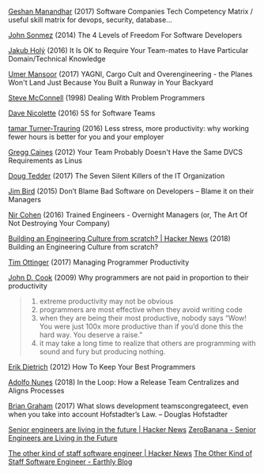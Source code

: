 
[Geshan Manandhar](https://geshan.com.np/blog/2017/06/software-companies-tech-competency-matrix/)
(2017) Software Companies Tech Competency Matrix / useful skill matrix for devops, security, database...

[John Sonmez](https://dzone.com/articles/4-levels-freedom-software)
(2014) The 4 Levels of Freedom For Software Developers

[Jakub Holý](https://theholyjava.wordpress.com/2016/03/06/it-is-ok-to-requie-your-team-mates-to-have-particular-domaintechnical-knowledge/)
(2016) It Is OK to Require Your Team-mates to Have Particular Domain/Technical Knowledge

[Umer Mansoor](https://codeahoy.com/2017/08/19/yagni-cargo-cult-and-overengineering-the-planes-wont-land-just-because-you-built-a-runway-in-your-backyard/)
(2017) YAGNI, Cargo Cult and Overengineering - the Planes Won't Land Just Because You Built a Runway in Your Backyard

[Steve McConnell](http://stevemcconnell.com/articles/dealing-with-problem-programmers/)
(1998) Dealing With Problem Programmers

[Dave Nicolette](https://www.leadingagile.com/2016/09/5s-for-software-teams/)
(2016) 5S for Software Teams

[tamar Turner-Trauring](https://codewithoutrules.com/2016/08/18/productive-programmer/)
(2016) Less stress, more productivity: why working fewer hours is better for you and your employer

[Gregg Caines](http://caines.ca/blog/2012/01/03/your-team-probably-doesnt-have-the-same-dvcs-requirements-as-linus/)
(2012) Your Team Probably Doesn't Have the Same DVCS Requirements as Linus

[Doug Tedder](https://www.dougtedder.com/2017/11/03/the-seven-silent-killers-of-the-it-organization/)
(2017) The Seven Silent Killers of the IT Organization

[Jim Bird](http://swreflections.blogspot.be/2015/07/dont-blame-bad-software-on-developers.html)
(2015) Don’t Blame Bad Software on Developers – Blame it on their Managers

[Nir Cohen](https://sysadvent.blogspot.be/2016/12/day-16-trained-engineers-overnight.html)
(2016) Trained Engineers - Overnight Managers (or, The Art Of Not Destroying Your Company)

[Building an Engineering Culture from scratch? | Hacker News](https://news.ycombinator.com/item?id=16227268)
(2018) Building an Engineering Culture from scratch?

[Tim Ottinger](https://www.industriallogic.com/blog/managing-programmers/)
(2017) Managing Programmer Productivity

[John D. Cook](https://www.johndcook.com/blog/2009/12/23/why-programmers-are-not-paid-in-proportion-to-their-productivity/)
(2009) Why programmers are not paid in proportion to their productivity
> 1. extreme productivity may not be obvious
> 2. programmers are most effective when they avoid writing code
> 3. when they are being their most productive, nobody says “Wow! You were just 100x more productive than if you’d done this the hard way. You deserve a raise.”
> 4. it may take a long time to realize that others are programming with sound and fury but producing nothing.

[Erik Dietrich](https://daedtech.com/how-to-keep-your-best-programmers/)
(2012) How To Keep Your Best Programmers

[Adolfo Nunes](https://www.outsystems.com/blog/posts/in-the-loop_release-team-processes/)
(2018) In the Loop: How a Release Team Centralizes and Aligns Processes

[Brian Graham](https://blog.gitprime.com/what-slows-development-teams/)
(2017) What slows development teamscongregateect, even when you take into account Hofstadter’s Law. – Douglas Hofstadter

[Senior engineers are living in the future | Hacker News](https://news.ycombinator.com/item?id=32824872)
[ZeroBanana - Senior Engineers are Living in the Future](https://www.zerobanana.com/essays/living-in-the-future/)

[The other kind of staff software engineer | Hacker News](https://news.ycombinator.com/item?id=31365437)
[The Other Kind of Staff Software Engineer - Earthly Blog](https://earthly.dev/blog/line-staff/)
